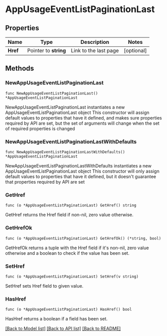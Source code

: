 # AppUsageEventListPaginationLast

## Properties

Name | Type | Description | Notes
------------ | ------------- | ------------- | -------------
**Href** | Pointer to **string** | Link to the last page | [optional] 

## Methods

### NewAppUsageEventListPaginationLast

`func NewAppUsageEventListPaginationLast() *AppUsageEventListPaginationLast`

NewAppUsageEventListPaginationLast instantiates a new AppUsageEventListPaginationLast object
This constructor will assign default values to properties that have it defined,
and makes sure properties required by API are set, but the set of arguments
will change when the set of required properties is changed

### NewAppUsageEventListPaginationLastWithDefaults

`func NewAppUsageEventListPaginationLastWithDefaults() *AppUsageEventListPaginationLast`

NewAppUsageEventListPaginationLastWithDefaults instantiates a new AppUsageEventListPaginationLast object
This constructor will only assign default values to properties that have it defined,
but it doesn't guarantee that properties required by API are set

### GetHref

`func (o *AppUsageEventListPaginationLast) GetHref() string`

GetHref returns the Href field if non-nil, zero value otherwise.

### GetHrefOk

`func (o *AppUsageEventListPaginationLast) GetHrefOk() (*string, bool)`

GetHrefOk returns a tuple with the Href field if it's non-nil, zero value otherwise
and a boolean to check if the value has been set.

### SetHref

`func (o *AppUsageEventListPaginationLast) SetHref(v string)`

SetHref sets Href field to given value.

### HasHref

`func (o *AppUsageEventListPaginationLast) HasHref() bool`

HasHref returns a boolean if a field has been set.


[[Back to Model list]](../README.md#documentation-for-models) [[Back to API list]](../README.md#documentation-for-api-endpoints) [[Back to README]](../README.md)


